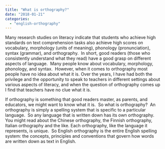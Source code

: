 ```yaml
---
title: "What is orthography?"
date: "2018-01-21"
categories: 
  - "english-orthography"
---
```


Many research studies on literacy indicate that students who achieve high standards on text comprehension tasks also achieve high scores on vocabulary, morphology (units of meaning), phonology (pronunciation), syntax (grammar), and orthography.  In short, good readers (those who consistently understand what they read) have a good grasp on different aspects of language.  Many people know about vocabulary, morphology, phonology, and syntax.  However, when it comes to orthography most people have no idea about what it is. Over the years, I have had both the privilege and the opportunity to speak to teachers in different settings about various aspects of literacy, and when the question of orthography comes up I find that teachers have no clue what it is.

If orthography is something that good readers master, as parents, and educators, we might want to know what it is.  So what is orthography?  An orthography is simply a spelling system that is specific to a particular language.  So any language that is written down has its own orthography.  You might read about the Chinese orthography, the Finnish orthography, Italian orthography and the like. Each orthography, like the language it represents, is unique.  So English orthography is the entire English spelling system: the concepts, principles and conventions that govern how words are written down as text in English.
